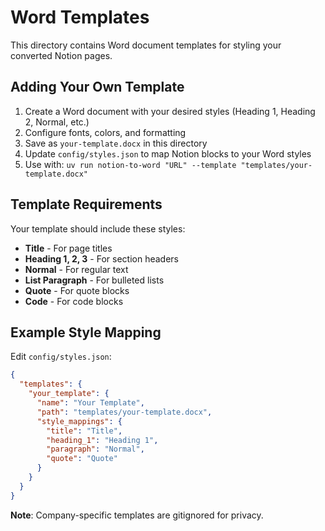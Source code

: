 # Word Templates

This directory contains Word document templates for styling your converted Notion pages.

## Adding Your Own Template

1. Create a Word document with your desired styles (Heading 1, Heading 2, Normal, etc.)
2. Configure fonts, colors, and formatting
3. Save as `your-template.docx` in this directory
4. Update `config/styles.json` to map Notion blocks to your Word styles
5. Use with: `uv run notion-to-word "URL" --template "templates/your-template.docx"`

## Template Requirements

Your template should include these styles:
- **Title** - For page titles
- **Heading 1, 2, 3** - For section headers
- **Normal** - For regular text
- **List Paragraph** - For bulleted lists
- **Quote** - For quote blocks
- **Code** - For code blocks

## Example Style Mapping

Edit `config/styles.json`:

```json
{
  "templates": {
    "your_template": {
      "name": "Your Template",
      "path": "templates/your-template.docx",
      "style_mappings": {
        "title": "Title",
        "heading_1": "Heading 1",
        "paragraph": "Normal",
        "quote": "Quote"
      }
    }
  }
}
```

**Note**: Company-specific templates are gitignored for privacy.